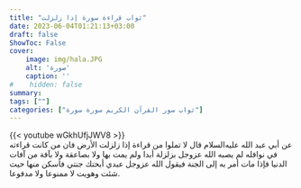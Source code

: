 ```yaml
---
title: "ثواب قراءة سورة إذا زلزلت"
date: 2023-06-04T01:21:13+03:00
draft: false
ShowToc: False
cover:
    image: img/hala.JPG
    alt: 'صورة'
    caption: ''
#    hidden: false
summary: 
tags: [""]
categories: ["ثواب سور القرآن الكريم سورة سورة"]
---
```

{{< youtube wGkhUfjJWV8 >}} 
<br>
عن أبي عبد الله
عليه‌السلام قال لا تملوا من قراءة إذا زلزلت الأرض فان من كانت
قراءته في نوافله لم يصبه الله عزوجل بزلزلة أبدا ولم يمت بها ولا بصاعقة
ولا بآفة من آفات الدنيا فإذا مات أمر به إلى الجنة فيقول الله عزوجل
عبدي أبحتك جنتي فأسكن منها حيث شئت وهويت لا ممنوعا ولا مدفوعا.


